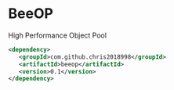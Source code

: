 # BeeOP
High Performance Object Pool


```xml
<dependency>
   <groupId>com.github.chris2018998</groupId>
   <artifactId>beeop</artifactId>
   <version>0.1</version>
</dependency>
```
